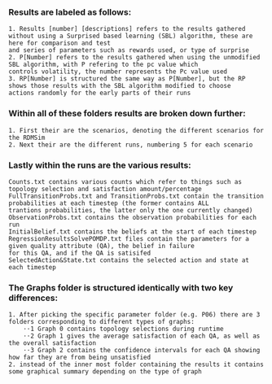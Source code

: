 ### Results are labeled as follows:
	1. Results [number] [descriptions] refers to the results gathered without using a Surprised based learning (SBL) algorithm, these are here for comparison and test
	and series of parameters such as rewards used, or type of surprise 
	2. P[Number] refers to the results gathered when using the unmodified SBL algorithm, with P refering to the pc value which
	controls volatility, the number represents the Pc value used
	3. RP[Number] is structured the same way as P[Number], but the RP shows those results with the SBL algorithm modified to choose
	actions randomly for the early parts of their runs

### Within all of these folders results are broken down further:
	1. First their are the scenarios, denoting the different scenarios for the RDMSim
	2. Next their are the different runs, numbering 5 for each scenario

### Lastly within the runs are the various results:
	Counts.txt contains various counts which refer to things such as topology selection and satisfaction amount/percentage
	FullTransitionProbs.txt and TransitionProbs.txt contain the transition probabilities at each timestep (the former contains ALL
	trantions probabilities, the latter only the one currently changed)
	ObservationProbs.txt contains the observation probabilities for each run
	InitialBelief.txt contains the beliefs at the start of each timestep
	RegressionResultsSolvePOMDP.txt files contain the parameters for a given quality attribute (QA), the belief in failure
	for this QA, and if the QA is satisifed
	SelectedAction&State.txt contains the selected action and state at each timestep

### The Graphs folder is structured identically with two key differences:
	1. After picking the specific parameter folder (e.g. P06) there are 3 folders corresponding to different types of graphs:
		⋅⋅1 Graph 0 contains topology selections during runtime
		⋅⋅2 Graph 1 gives the average satisfaction of each QA, as well as the overall satisfaction
		⋅⋅3 Graph 2 contains the confidence intervals for each QA showing how far they are from being unsatisfied
	2. instead of the inner most folder containing the results it contains some graphical summary depending on the type of graph
	
